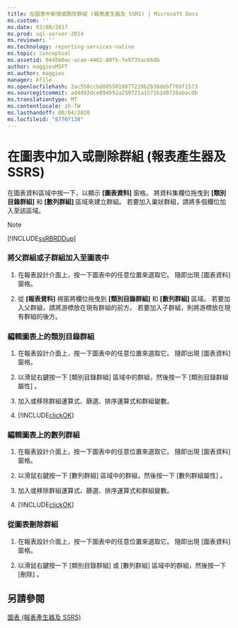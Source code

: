 ```yaml
---
title: 在圖表中新增或刪除群組 (報表產生器及 SSRS) | Microsoft Docs
ms.custom: ''
ms.date: 03/08/2017
ms.prod: sql-server-2014
ms.reviewer: ''
ms.technology: reporting-services-native
ms.topic: conceptual
ms.assetid: 0445b0ac-acae-4462-80fb-fe9735ac66db
author: maggiesMSFT
ms.author: maggies
manager: kfile
ms.openlocfilehash: 2ac558ccbd8855018877228b2b38debf769f1573
ms.sourcegitcommit: ad4d92dce894592a259721a1571b1d8736abacdb
ms.translationtype: MT
ms.contentlocale: zh-TW
ms.lasthandoff: 08/04/2020
ms.locfileid: "87707138"
---
```

# <a name="add-or-delete-a-group-in-a-chart-report-builder-and-ssrs"></a>在圖表中加入或刪除群組 (報表產生器及 SSRS)
  在圖表資料區域中按一下，以顯示 **[圖表資料]** 窗格。 將資料集欄位拖曳到 **[類別目錄群組]** 和 **[數列群組]** 區域來建立群組。 若要加入巢狀群組，請將多個欄位加入至該區域。  
  
> [!NOTE]  
>  [!INCLUDE[ssRBRDDup](../../includes/ssrbrddup-md.md)]  
  
### <a name="to-add-a-parent-or-child-group-to-a-chart"></a>將父群組或子群組加入至圖表中  
  
1.  在報表設計介面上，按一下圖表中的任意位置來選取它。 隨即出現 [圖表資料]  窗格。  
  
2.  從 **[報表資料]** 視窗將欄位拖曳到 **[類別目錄群組]** 和 **[數列群組]** 區域。 若要加入父群組，請將游標放在現有群組的前方。 若要加入子群組，則將游標放在現有群組的後方。  
  
### <a name="to-edit-a-category-group-on-a-chart"></a>編輯圖表上的類別目錄群組  
  
1.  在報表設計介面上，按一下圖表中的任意位置來選取它。 隨即出現 [圖表資料]  窗格。  
  
2.  以滑鼠右鍵按一下 [類別目錄群組]  區域中的群組，然後按一下 [類別目錄群組屬性]  。  
  
3.  加入或移除群組運算式、篩選、排序運算式和群組變數。  
  
4.  [!INCLUDE[clickOK](../../includes/clickok-md.md)]  
  
### <a name="to-edit-a-series-group-on-a-chart"></a>編輯圖表上的數列群組  
  
1.  在報表設計介面上，按一下圖表中的任意位置來選取它。 隨即出現 [圖表資料]  窗格。  
  
2.  以滑鼠右鍵按一下 [數列群組]  區域中的群組，然後按一下 [數列群組屬性]  。  
  
3.  加入或移除群組運算式、篩選、排序運算式和群組變數。  
  
4.  [!INCLUDE[clickOK](../../includes/clickok-md.md)]  
  
### <a name="to-delete-a-group-from-a-chart"></a>從圖表刪除群組  
  
1.  在報表設計介面上，按一下圖表中的任意位置來選取它。 隨即出現 [圖表資料]  窗格。  
  
2.  以滑鼠右鍵按一下 [類別目錄群組]  或 [數列群組]  區域中的群組，然後按一下 [刪除]  。  
  
## <a name="see-also"></a>另請參閱  
 [圖表 &#40;報表產生器及 SSRS&#41;](charts-report-builder-and-ssrs.md)  
  
  
